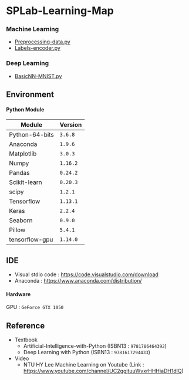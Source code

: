 # SPLab-Learning-Map

### Machine Learning
* [Preprocessing-data.py](ML/Preprocessing-data.py)
* [Labels-encoder.py](ML/Labels-encoder.py)
### Deep Learning
* [BasicNN-MNIST.py](DL/BasicNN-MNIST.py)

## Environment
#### Python Module
|Module|Version|
|-|-|
|Python-64-bits|`3.6.8`|
|Anaconda|`1.9.6`|
|Matplotlib|`3.0.3`|
|Numpy|`1.16.2`|
|Pandas|`0.24.2`|
|Scikit-learn|`0.20.3`|
|scipy|`1.2.1`|
|Tensorflow|`1.13.1`|
|Keras|`2.2.4`|
|Seaborn|`0.9.0`|
|Pillow|`5.4.1`|
|tensorflow-gpu|`1.14.0`|

## IDE 
 * Visual stdio code : https://code.visualstudio.com/download
 * Anaconda : https://www.anaconda.com/distribution/

#### Hardware
GPU :  `GeForce GTX 1050`
## Reference
* Textbook
  - Artificial-Intelligence-with-Python (ISBN13 : `9781786464392`)
  - Deep Learning with Python (ISBN13 : `9781617294433`)
* Video
  - NTU HY Lee Machine Learning on Youtube 
    (Link : https://www.youtube.com/channel/UC2ggjtuuWvxrHHHiaDH1dlQ)
